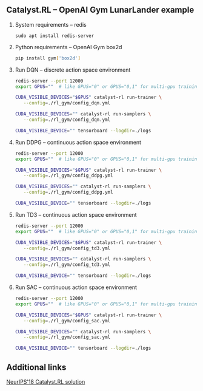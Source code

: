 ## Catalyst.RL – OpenAI Gym LunarLander example

1. System requirements – redis

    `sudo apt install redis-server`

2. Python requirements – OpenAI Gym box2d

    ```bash
    pip install gym['box2d']
    ```

3. Run DQN – discrete action space environment

    ```bash
    redis-server --port 12000
    export GPUS=""  # like GPUS="0" or GPUS="0,1" for multi-gpu training
 
    CUDA_VISIBLE_DEVICES="$GPUS" catalyst-rl run-trainer \
       --config=./rl_gym/config_dqn.yml
    
    CUDA_VISIBLE_DEVICES="" catalyst-rl run-samplers \
       --config=./rl_gym/config_dqn.yml
    
    CUDA_VISIBLE_DEVICE="" tensorboard --logdir=./logs
    ```

4. Run DDPG – continuous action space environment

    ```bash
    redis-server --port 12000
    export GPUS=""  # like GPUS="0" or GPUS="0,1" for multi-gpu training
 
    CUDA_VISIBLE_DEVICES="$GPUS" catalyst-rl run-trainer \
       --config=./rl_gym/config_ddpg.yml
    
    CUDA_VISIBLE_DEVICES="" catalyst-rl run-samplers \
       --config=./rl_gym/config_ddpg.yml
    
    CUDA_VISIBLE_DEVICE="" tensorboard --logdir=./logs
    ```
 
5. Run TD3 – continuous action space environment

    ```bash
    redis-server --port 12000
    export GPUS=""  # like GPUS="0" or GPUS="0,1" for multi-gpu training
 
    CUDA_VISIBLE_DEVICES="$GPUS" catalyst-rl run-trainer \
       --config=./rl_gym/config_td3.yml
    
    CUDA_VISIBLE_DEVICES="" catalyst-rl run-samplers \
       --config=./rl_gym/config_td3.yml
    
    CUDA_VISIBLE_DEVICE="" tensorboard --logdir=./logs
    ```

6. Run SAC – continuous action space environment

    ```bash
    redis-server --port 12000
    export GPUS=""  # like GPUS="0" or GPUS="0,1" for multi-gpu training
 
    CUDA_VISIBLE_DEVICES="$GPUS" catalyst-rl run-trainer \
       --config=./rl_gym/config_sac.yml
    
    CUDA_VISIBLE_DEVICES="" catalyst-rl run-samplers \
       --config=./rl_gym/config_sac.yml
    
    CUDA_VISIBLE_DEVICE="" tensorboard --logdir=./logs
    ```

## Additional links

[NeurIPS'18 Catalyst.RL solution](https://github.com/Scitator/neurips-18-prosthetics-challenge)
